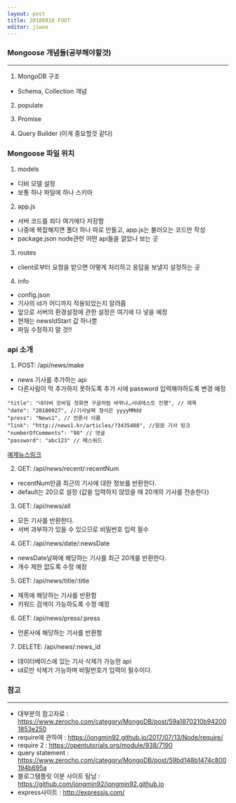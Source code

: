 ```yaml
---
layout: post
title: 20180918 FOOT
editor: jiwoo
---
```


### Mongoose 개념들(공부해야할것)
***

1. MongoDB 구조
 * Schema, Collection 개념

2. populate

3. Promise

4. Query Builder (이게 중요할것 같다)

### Mongoose 파일 위치

1. models
 * 디비 모델 설정
 * 보통 하나 파일에 하나 스키마

2. app.js
 * 서버 코드를 죄다 여기에다 저장함
 * 나중에 복잡해지면 폴더 하나 따로 만들고, app.js는 불러오는 코드만 작성
 * package.json node관련 어떤 api들을 깔았나 보는 곳

3. routes
 * client로부터 요청을 받으면 어떻게 처리하고 응답을 보낼지 설정하는 곳

4. info
 * config.json
  * 기사의 id가 어디까지 적용되었는지 알려줌
  * 앞으로 서버의 환경설정에 관한 설정은 여기에 다 넣을 예정
  * 현재는 newsIdStart 값 하나뿐
  * 파일 수정하지 말 것!!

### api 소개

1. POST: /api/news/make
  * news 기사를 추가하는 api
  * 다른사람이 막 추가하지 못하도록 추가 시에 password 입력해야하도록 변경 예정
  ~~~
  "title": "네이버 모바일 첫화면 구글처럼 바뀌나…사내테스트 진행", // 제목
  "date": "20180927", //기사날짜 형식은 yyyyMMdd
  "press": "News1", // 언론사 이름
  "link": "http://news1.kr/articles/?3435488", //원문 기사 링크
  "numberOfComments": "98" // 댓글 
  "password": "abc123" // 패스워드 
  ~~~
  [예제뉴스링크](https://news.naver.com/main/ranking/read.nhn?mid=etc&sid1=111&rankingType=popular_day&oid=421&aid=0003607761&date=20180927&type=1&rankingSeq=9&rankingSectionId=105)

2. GET: /api/news/recent/:recentNum
 * recentNum만큼 최근의 기사에 대한 정보를 반환한다.
 * default는 20으로 설정 (값을 입력하지 않았을 때 20개의 기사를 전송한다)

3. GET: /api/news/all
 * 모든 기사를 반환한다.
 * 서버 과부하가 있을 수 있으므로 비밀번호 입력 필수

4. GET: /api/news/date/:newsDate
 * newsDate날짜에 해당하는 기사를 최근 20개를 반환한다.
 * 개수 제한 없도록 수정 예정

5. GET: /api/news/title/:title
 * 제목에 해당하는 기사를 반환함
 * 키워드 검색이 가능하도록 수정 예정

6. GET: /api/news/press/:press
 * 언론사에 해당하는 기사를 반환함

7. DELETE: /api/news/:news_id
 * 데이터베이스에 있는 기사 삭제가 가능한 api
 * id로만 삭제가 가능하며 비밀번호가 입력이 필수이다.

### 참고
***
* 대부분의 참고자료 : <https://www.zerocho.com/category/MongoDB/post/59a1870210b942001853e250>
* require에 관하여 : <https://jongmin92.github.io/2017/07/13/Node/require/>
* require 2 : <https://opentutorials.org/module/938/7190>
* query statement : <https://www.zerocho.com/category/MongoDB/post/59bd148b1474c800194b695a>
* 블로그템플릿 이분 사이트 탐남 : <https://github.com/jongmin92/jongmin92.github.io>
* express사이트 : <http://expressjs.com/>

